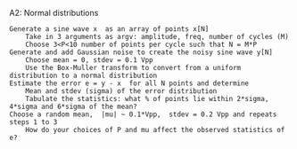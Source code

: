 A2: Normal distributions

    Generate a sine wave x  as an array of points x[N]
        Take in 3 arguments as argv: amplitude, freq, number of cycles (M)
        Choose 3<P<10 number of points per cycle such that N = M*P
    Generate and add Gaussian noise to create the noisy sine wave y[N]
        Choose mean = 0, stdev = 0.1 Vpp
        Use the Box-Muller transform to convert from a uniform distribution to a normal distribution
    Estimate the error e = y - x  for all N points and determine
        Mean and stdev (sigma) of the error distribution
        Tabulate the statistics: what % of points lie within 2*sigma, 4*sigma and 6*sigma of the mean?
    Choose a random mean,  |mu| ~ 0.1*Vpp,  stdev = 0.2 Vpp and repeats steps 1 to 3
        How do your choices of P and mu affect the observed statistics of e?